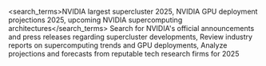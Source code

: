 <search_terms>NVIDIA largest supercluster 2025, NVIDIA GPU deployment projections 2025, upcoming NVIDIA supercomputing architectures</search_terms>
<actions>Search for NVIDIA's official announcements and press releases regarding supercluster developments, Review industry reports on supercomputing trends and GPU deployments, Analyze projections and forecasts from reputable tech research firms for 2025</actions>
